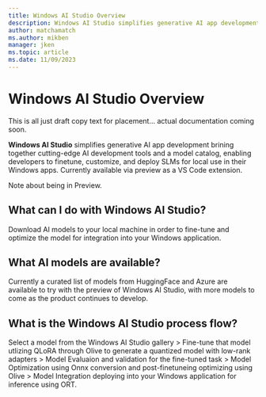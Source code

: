 ```yaml
---
title: Windows AI Studio Overview
description: Windows AI Studio simplifies generative AI app development brining together cutting-edge AI development tools and a model catalog, enabling developers to finetune, customize, and deploy SLMs for local use in their Windows apps. Currently available via preview as a VS Code extension.
author: matchamatch 
ms.author: mikben 
manager: jken
ms.topic: article
ms.date: 11/09/2023
---
```


# Windows AI Studio Overview

This is all just draft copy text for placement... actual documentation coming soon.

**Windows AI Studio** simplifies generative AI app development brining together cutting-edge AI development tools and a model catalog, enabling developers to finetune, customize, and deploy SLMs for local use in their Windows apps. Currently available via preview as a VS Code extension.

Note about being in Preview.

## What can I do with Windows AI Studio?

Download AI models to your local machine in order to fine-tune and optimize the model for integration into your Windows application.

## What AI models are available?

Currently a curated list of models from HuggingFace and Azure are available to try with the preview of Windows AI Studio, with more models to come as the product continues to develop.

## What is the Windows AI Studio process flow?

Select a model from the Windows AI Studio gallery > Fine-tune that model utlizing QLoRA through Olive to generate a quantized model with low-rank adapters > Model Evaluaion and validation for the fine-tuned task > Model Optimization using Onnx conversion and post-finetuneing optimizing using Olive > Model Integration deploying into your Windows application for inference using ORT.
